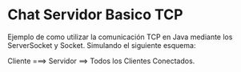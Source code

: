 # Chat Servidor Basico TCP

Ejemplo de como utilizar la comunicación TCP en Java mediante los ServerSocket y Socket. 
Simulando el siguiente esquema:

Cliente ===> Servidor ==> Todos los Clientes Conectados.